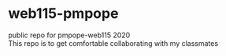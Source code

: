 # web115-pmpope
public repo for pmpope-web115 2020<br>This repo is to get comfortable collaborating with my classmates
